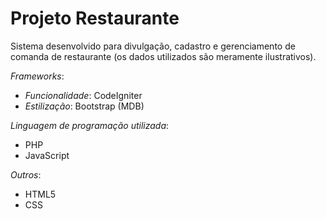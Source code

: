 # Projeto Restaurante
Sistema desenvolvido para divulgação, cadastro e gerenciamento de comanda de restaurante (os dados utilizados são meramente ilustrativos).

*Frameworks*:

- *Funcionalidade*: CodeIgniter
- *Estilização*: Bootstrap (MDB)

*Linguagem de programação utilizada*:

- PHP
- JavaScript

*Outros*:
 
 - HTML5
 - CSS
 
 


